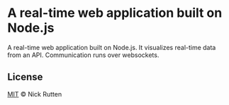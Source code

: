 # A real-time web application built on Node.js

A real-time web application built on Node.js. It visualizes real-time data from an API. Communication runs over websockets.

## License

[MIT](LICENSE) &copy; Nick Rutten
